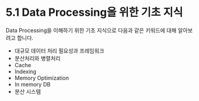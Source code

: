 # 5.1 Data Processing을 위한 기초 지식

Data Processing을 이해하기 위한 기초 지식으로 다음과 같은 키워드에 대해 알아보려고 합니다.

- 대규모 데이터 처리 필요성과 프레임워크
- 분산처리와 병렬처리
- Cache
- Indexing
- Memory Optimization
- In memory DB
- 분산 시스템


<script src="https://utteranc.es/client.js"
        repo="ehddnr301/data-engineering-for-everybody"
        issue-term="pathname"
        label="comments"
        theme="preferred-color-scheme"
        crossorigin="anonymous"
        async>
</script>